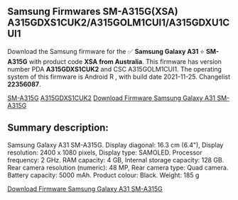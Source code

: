 <h2>Samsung Firmwares SM-A315G(XSA) A315GDXS1CUK2/A315GOLM1CUI1/A315GDXU1CUI1</h2>
Download the Samsung firmware for the ✅ <strong>Samsung Galaxy A31 </strong> ⭐ <strong>SM-A315G</strong> with product code <strong>XSA</strong> <strong> from Australia</strong>. This firmware has version number PDA <strong>A315GDXS1CUK2</strong> and CSC A315GOLM1CUI1. The operating system of this firmware is Android R , with build date 2021-11-25. Changelist <strong>22356087</strong>.


[SM-A315G](https://samfirm.shop/samsung/model/SM-A315G)
[A315GDXS1CUK2](https://samfirm.shop/samsung/pda/A315GDXS1CUK2)
[Download Firmware Samsung Galaxy A31 SM-A315G](https://samfirm.shop/samsung/firmware/477873)
<h2>Summary description:</h2>
<p>Samsung Galaxy A31 SM-A315G. Display diagonal: 16.3 cm (6.4"), Display resolution: 2400 x 1080 pixels, Display type: SAMOLED. Processor frequency: 2 GHz. RAM capacity: 4 GB, Internal storage capacity: 128 GB. Rear camera resolution (numeric): 48 MP, Rear camera type: Quad camera. Battery capacity: 5000 mAh. Product colour: Black. Weight: 185 g</p>


[Download Firmware Samsung Galaxy A31 SM-A315G](https://samfirm.shop/samsung/firmware/477873)

